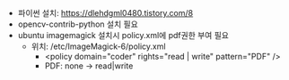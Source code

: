 * 파이썬 설치: https://dlehdgml0480.tistory.com/8
* opencv-contrib-python 설치 필요
* ubuntu imagemagick 설치시 policy.xml에 pdf권한 부여 필요
  * 위치: /etc/ImageMagick-6/policy.xml 
    * \<policy domain="coder" rights="read | write" pattern="PDF" />
    * PDF: none -> read|write